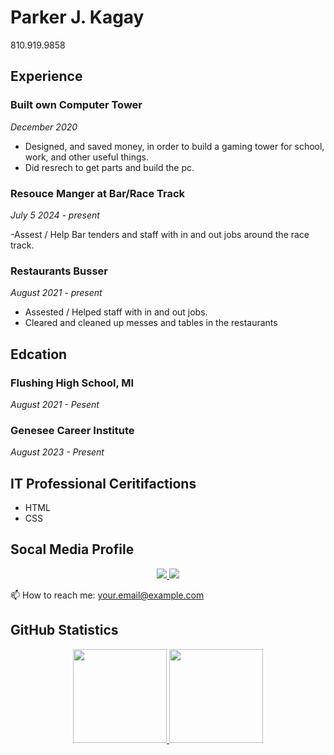 # Parker J. Kagay

810.919.9858
## Experience 

### Built own Computer Tower
_December 2020_

- Designed, and saved money, in order to build a gaming tower for school, work, and other useful things.
- Did resrech to get parts and build the pc.

### Resouce Manger at Bar/Race Track
_July 5 2024 - present_

-Assest / Help Bar tenders and staff with in and out jobs around the race track.

### Restaurants Busser
_August 2021 - present_

- Assested / Helped staff with in and out jobs.
- Cleared and cleaned up messes and tables in the restaurants

## Edcation 

### Flushing High School, MI
_August 2021 - Pesent_ 

### Genesee Career Institute
_August 2023 - Present_

## IT Professional Ceritifactions

- HTML
- CSS

## Socal Media Profile

<p align='center'> 

<a href="https://www.linkedin.com/in/yourprofile/"> 

<img src="https://img.shields.io/badge/linkedin-%230077B5.svg?&style=for-the-badge&logo=linkedin&logoColor=white"/> 
</a> 

<a href="https://t.me/yourchannel"> 

<img src="https://img.shields.io/badge/Telegram-2CA5E0?style=for-the-badge&logo=telegram&logoColor=white"/> 

</a> 

📫 How to reach me: <a href='mailto:your.email@example.com'>your.email@example.com</a> 

</p> 

## GitHub Statistics

<p align='center'> 

<a href="https://github-readme-stats.vercel.app/api?username=yourusername&show_icons=true&count_private=true"> 

<img height=150 src="https://github-readme-stats.vercel.app/api?username=yourusername&show_icons=true&count_private=true"/> 

</a> 
<a href="https://github.com/yourusername/github-readme-stats"> 

<img height=150 src="https://github-readme-stats.vercel.app/api/top-langs/?username=yourusername&layout=compact"/> 
</a> 

</p> 
